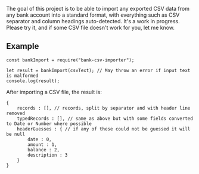 The goal of this project is to be able to import any exported CSV data from any bank account into a standard format, with everything such as CSV separator and column headings auto-detected. It's a work in progress. Please try it, and if some CSV file doesn't work for you, let me know.

## Example
```
const bankImport = require("bank-csv-importer");

let result = bankImport(csvText); // May throw an error if input text is malformed
console.log(result);
```

After importing a CSV file, the result is:

```
{
	records : [], // records, split by separator and with header line removed
	typedRecords : [], // same as above but with some fields converted to Date or Number where possible
	headerGuesses : { // if any of these could not be guessed it will be null
		date : 0,
		amount : 1,
		balance : 2,
		description : 3
	}
}
```

